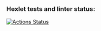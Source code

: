 ### Hexlet tests and linter status:
[![Actions Status](https://github.com/ShaganKonstantin/frontend-project-44/actions/workflows/hexlet-check.yml/badge.svg)](https://github.com/ShaganKonstantin/frontend-project-44/actions)
